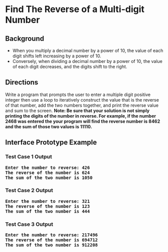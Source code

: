 # Find The Reverse of a Multi-digit Number

## Background
<ul>
<li>When you multiply a decimal number by a power of 10, the value of each digit shifts left increasing by a power of 10.</li>
<li>Conversely, when dividing a decimal number by a power of 10, the value of each digit decreases, and the digits shift to the right. </li>
</ul>

## Directions
Write a program that prompts the user to enter a multiple digit positive integer then use a loop to iteratively construct the value that is the reverse 
of that number, add the two numbers together, and print the reverse value and sum to the screen. <b>Note: Be sure that your solution is not simply printing 
the digits of the number in reverse. For example, if the number 2468 was entered the your program will find the reverse number is 8462 and the sum of those 
two values is 11110.</b>

## Interface Prototype Example

### Test Case 1 Output
<pre><b>Enter the number to reverse: 426
The reverse of the number is 624
The sum of the two number is 1050</b></pre>
### Test Case 2 Output
<pre><b>Enter the number to reverse: 321
The reverse of the number is 123
The sum of the two number is 444</b></pre>
### Test Case 3 Output
<pre><b>Enter the number to reverse: 217496
The reverse of the number is 694712
The sum of the two number is 912208</b></pre>




